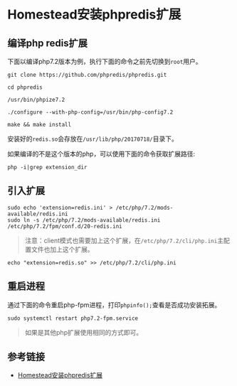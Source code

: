 # Homestead安装phpredis扩展

## 编译php redis扩展

下面以编译php7.2版本为例，执行下面的命令之前先切换到`root`用户。

```
git clone https://github.com/phpredis/phpredis.git

cd phpredis

/usr/bin/phpize7.2

./configure --with-php-config=/usr/bin/php-config7.2

make && make install
```

安装好的`redis.so`会存放在`/usr/lib/php/20170718/`目录下。

如果编译的不是这个版本的php，可以使用下面的命令获取扩展路径:

```
php -i|grep extension_dir
```

## 引入扩展

```
sudo echo 'extension=redis.ini' > /etc/php/7.2/mods-available/redis.ini
sudo ln -s /etc/php/7.2/mods-available/redis.ini /etc/php/7.2/fpm/conf.d/20-redis.ini
```

> 注意：client模式也需要加上这个扩展，在`/etc/php/7.2/cli/php.ini`主配置文件也加上这个扩展。

```
echo "extension=redis.so" >> /etc/php/7.2/cli/php.ini
```

## 重启进程

通过下面的命令重启php-fpm进程，打印`phpinfo();`查看是否成功安装拓展。

```
sudo systemctl restart php7.2-fpm.service
```

> 如果是其他php扩展使用相同的方式即可。


## 参考链接

* [Homestead安装phpredis扩展](https://mudew.com/20180223/Homestead%E5%AE%89%E8%A3%85phpredis%E6%89%A9%E5%B1%95/)
